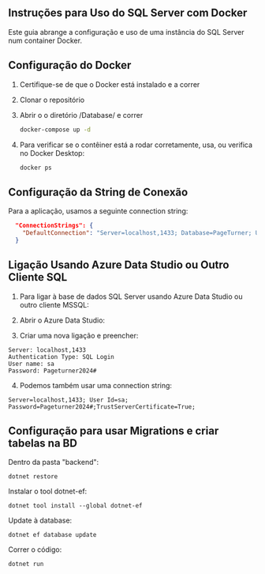 ## Instruções para Uso do SQL Server com Docker

Este guia abrange a configuração e uso de uma instância do SQL Server num container Docker.

## Configuração do Docker

1. Certifique-se de que o Docker está instalado e a correr

2. Clonar o repositório 

3. Abrir o o diretório /Database/ e correr 

    ```bash
    docker-compose up -d
    ```

4. Para verificar se o contêiner está a rodar corretamente, usa, ou verifica no Docker Desktop:

    ```bash
    docker ps
    ```

## Configuração da String de Conexão

Para a aplicação, usamos a seguinte connection string:

```json
  "ConnectionStrings": {
    "DefaultConnection": "Server=localhost,1433; Database=PageTurner; User Id=sa; Password=Pageturner2024#; TrustServerCertificate=True;"
  }
```

## Ligação Usando Azure Data Studio ou Outro Cliente SQL
1. Para ligar à base de dados SQL Server usando Azure Data Studio ou outro cliente MSSQL:

2. Abrir o Azure Data Studio:

3. Criar uma nova ligação e preencher:
```
Server: localhost,1433
Authentication Type: SQL Login
User name: sa
Password: Pageturner2024#
```

4. Podemos também usar uma connection string:
```
Server=localhost,1433; User Id=sa; Password=Pageturner2024#;TrustServerCertificate=True;
```

## Configuração para usar Migrations e criar tabelas na BD

Dentro da pasta "backend":
```
dotnet restore
```

Instalar o tool dotnet-ef:
```
dotnet tool install --global dotnet-ef
```

Update à database:
```
dotnet ef database update
```

Correr o código:
```
dotnet run
```

